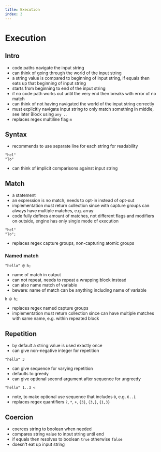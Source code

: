```yaml
---
title: Execution
index: 3
---
```

# Execution



## Intro

- code paths navigate the input string
- can think of going through the world of the input string
- a string value is compared to beginning of input string, if equals then eats up that beginning of input string
- starts from beginning to end of the input string
- if no code path works out until the very end then breaks with error of no match
- can think of not having navigated the world of the input string correctly
- must explicitly navigate input string to only match something in middle, see later Block using `any ..`
- replaces regex multiline flag `m`



## Syntax

- recommends to use separate line for each string for readability

```
"hel"
"lo"
```

- can think of implicit comparisons against input string



## Match

- a statement
- an expression is no match, needs to opt-in instead of opt-out
- implementation must return collection since with capture groups can always have multiple matches, e.g. array
- code fully defines amount of matches, not different flags and modifiers on outside, engine has only single mode of execution

```
"hel"
"lo";
```

- replaces regex capture groups, non-capturing atomic groups

### Named match

```
"hello" @ h;
```

- name of match in output
- can not repeat, needs to repeat a wrapping block instead
- can also name match of variable
- beware: name of match can be anything including name of variable

```
h @ h;
```

- replaces regex named capture groups
- implementation must return collection since can have multiple matches with same name, e.g. within repeated block



## Repetition

- by default a string value is used exactly once
- can give non-negative integer for repetition

```
"hello" 3
```

- can give sequence for varying repetition
- defaults to greedy
- can give optional second argument after sequence for ungreedy

```
"hello" 1..3 <
```

- note, to make optional use sequence that includes `0`, e.g. `0..1`
- replaces regex quantifiers `?`, `*`, `+`, `{3}`, `{3,}`, `{1,3}` 



## Coercion

- coerces string to boolean when needed
- compares string value to input string until end
- if equals then resolves to boolean `true` otherwise `false`
- doesn't eat up input string
